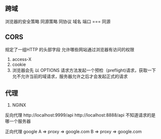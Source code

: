 ## 跨域
浏览器的安全策略
同源策略
同协议 域名 端口  === 同源


## CORS 
  规定了一组HTTP 的头部字段
  允许哪些网站通过浏览器有访问的权限
  1. access-X
  2. cookie
  3. 浏览器会先 以 OPTIONS 请求方法发起一个预检（preflight)请求，获取一下允不允许当前的域请求，服务器允许之后才会发起正式的请求

## 代理
1. NGINX

反向代理
http://localhost:9999/api
http://localhost:8888/api
不知道请求的是哪一个服务器

正向代理
google
A => proxy => google.com
B => proxy => google.com
